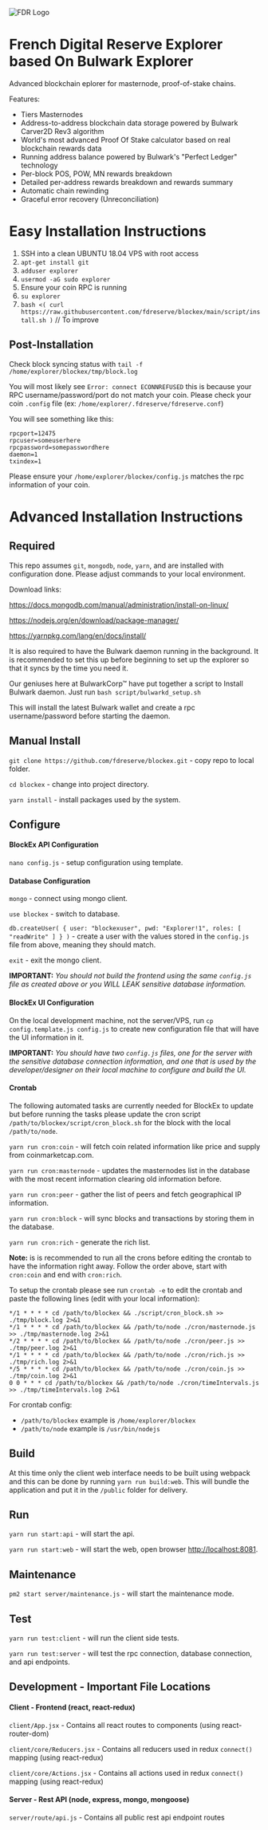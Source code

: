 ![FDR Logo](https://user-images.githubusercontent.com/68774649/117999810-85923900-b345-11eb-98bb-5913e1883a29.png)

French Digital Reserve Explorer based On Bulwark Explorer
=====

Advanced blockchain eplorer for masternode, proof-of-stake chains.

Features:
- Tiers Masternodes
- Address-to-address blockchain data storage powered by Bulwark Carver2D Rev3 algorithm
- World's most advanced Proof Of Stake calculator based on real blockchain rewards data
- Running address balance powered by Bulwark's "Perfect Ledger" technology
- Per-block POS, POW, MN rewards breakdown
- Detailed per-address rewards breakdown and rewards summary
- Automatic chain rewinding
- Graceful error recovery (Unreconciliation)

# Easy Installation Instructions

1. SSH into a clean UBUNTU 18.04 VPS with root access
2. `apt-get install git`
3. `adduser explorer`
4. `usermod -aG sudo explorer`
5. Ensure your coin RPC is running
6. `su explorer`
7. `bash <( curl https://raw.githubusercontent.com/fdreserve/blockex/main/script/install.sh )` // To improve

## Post-Installation

Check block syncing status with `tail -f /home/explorer/blockex/tmp/block.log` 

You will most likely see `Error: connect ECONNREFUSED` this is because your RPC username/password/port do not match your coin. Please check your coin `.config` file (ex: `/home/explorer/.fdreserve/fdreserve.conf`) 

You will see something like this:
```
rpcport=12475
rpcuser=someuserhere
rpcpassword=somepasswordhere
daemon=1
txindex=1
```
Please ensure your `/home/explorer/blockex/config.js` matches the rpc information of your coin.

# Advanced Installation Instructions

## Required
This repo assumes `git`, `mongodb`, `node`, `yarn`, and are installed with configuration done.  Please adjust commands to your local environment. 

Download links:

https://docs.mongodb.com/manual/administration/install-on-linux/

https://nodejs.org/en/download/package-manager/

https://yarnpkg.com/lang/en/docs/install/

It is also required to have the Bulwark daemon running in the background. It is recommended to set this up before beginning to set up the explorer so that it syncs by the time you need it.

Our geniuses here at BulwarkCorp™ have put together a script to Install Bulwark daemon. Just run `bash script/bulwarkd_setup.sh`

This will install the latest Bulwark wallet and create a rpc username/password before starting the daemon.

## Manual Install
`git clone https://github.com/fdreserve/blockex.git` - copy repo to local folder.

`cd blockex` - change into project directory.

`yarn install` - install packages used by the system.

## Configure
#### BlockEx API Configuration
`nano config.js` - setup configuration using template.

#### Database Configuration
`mongo` - connect using mongo client.

`use blockex` - switch to database.

`db.createUser( { user: "blockexuser", pwd: "Explorer!1", roles: [ "readWrite" ] } )` - create a user with the values stored in the `config.js` file from above, meaning they should match.

`exit` - exit the mongo client.

__IMPORTANT:__ _You should not build the frontend using the same `config.js` file as created above or  you WILL LEAK sensitive database information._

#### BlockEx UI Configuration
On the local development machine, not the server/VPS, run `cp config.template.js config.js` to create new configuration file that will have the UI information in it.  

__IMPORTANT:__ _You should have two `config.js` files, one for the server with the sensitive database connection information, and one that is used by the developer/designer on their local machine to configure and build the UI._

#### Crontab
The following automated tasks are currently needed for BlockEx to update but before running the tasks please update the cron script `/path/to/blockex/script/cron_block.sh` for the block with the local `/path/to/node`.

`yarn run cron:coin` - will fetch coin related information like price and supply from coinmarketcap.com.

`yarn run cron:masternode` - updates the masternodes list in the database with the most recent information clearing old information before.

`yarn run cron:peer` - gather the list of peers and fetch geographical IP information.

`yarn run cron:block` - will sync blocks and transactions by storing them in the database.

`yarn run cron:rich` - generate the rich list.

__Note:__ is is recommended to run all the crons before editing the crontab to have the information right away.  Follow the order above, start with `cron:coin` and end with `cron:rich`.

To setup the crontab please see run `crontab -e` to edit the crontab and paste the following lines (edit with your local information):
```
*/1 * * * * cd /path/to/blockex && ./script/cron_block.sh >> ./tmp/block.log 2>&1
*/1 * * * * cd /path/to/blockex && /path/to/node ./cron/masternode.js >> ./tmp/masternode.log 2>&1
*/2 * * * * cd /path/to/blockex && /path/to/node ./cron/peer.js >> ./tmp/peer.log 2>&1
*/1 * * * * cd /path/to/blockex && /path/to/node ./cron/rich.js >> ./tmp/rich.log 2>&1
*/5 * * * * cd /path/to/blockex && /path/to/node ./cron/coin.js >> ./tmp/coin.log 2>&1
0 0 * * * cd /path/to/blockex && /path/to/node ./cron/timeIntervals.js >> ./tmp/timeIntervals.log 2>&1
```
For crontab config:
- `/path/to/blockex` example is `/home/explorer/blockex`
- `/path/to/node` example is `/usr/bin/nodejs`

## Build
At this time only the client web interface needs to be built using webpack and this can be done by running `yarn run build:web`.  This will bundle the application and put it in the `/public` folder for delivery.

## Run
`yarn run start:api` - will start the api.

`yarn run start:web` - will start the web, open browser [http://localhost:8081](http://localhost:8081).

## Maintenance
`pm2 start server/maintenance.js` - will start the maintenance mode.

## Test
`yarn run test:client` - will run the client side tests.

`yarn run test:server` - will test the rpc connection, database connection, and api endpoints.

## Development - Important File Locations

#### Client - Frontend (react, react-redux)

`client/App.jsx` - Contains all react routes to components (using react-router-dom)

`client/core/Reducers.jsx` - Contains all reducers used in redux `connect()` mapping (using react-redux)

`client/core/Actions.jsx` - Contains all actions used in redux `connect()` mapping (using react-redux)


#### Server - Rest API (node, express, mongo, mongoose)

`server/route/api.js` - Contains all public rest api endpoint routes
